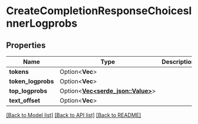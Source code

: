 # CreateCompletionResponseChoicesInnerLogprobs

## Properties

Name | Type | Description | Notes
------------ | ------------- | ------------- | -------------
**tokens** | Option<**Vec<String>**> |  | [optional]
**token_logprobs** | Option<**Vec<f64>**> |  | [optional]
**top_logprobs** | Option<[**Vec<serde_json::Value>**](serde_json::Value.md)> |  | [optional]
**text_offset** | Option<**Vec<i32>**> |  | [optional]

[[Back to Model list]](../README.md#documentation-for-models) [[Back to API list]](../README.md#documentation-for-api-endpoints) [[Back to README]](../README.md)


